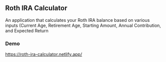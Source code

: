 

## Roth IRA Calculator

An application that calculates your Roth IRA balance based on various inputs (Current Age, Retirement Age, Starting Amount, Annual Contribution, and Expected Return

### Demo
https://roth-ira-calculator.netlify.app/
